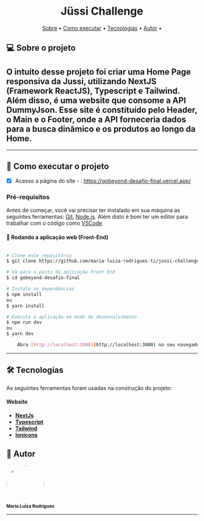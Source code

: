 <h1 align="center"> 
	Jüssi Challenge
</h1>

<p align="center">
 <a href="#-sobre-o-projeto">Sobre</a> •
 <a href="#-como-executar-o-projeto">Como executar</a> • 
 <a href="#-tecnologias">Tecnologias</a> • 
 <a href="#-autor">Autor</a> • 
</p>

## 💻 Sobre o projeto

## O intuito desse projeto foi criar uma Home Page responsiva da Jussi, utilizando NextJS (Framework ReactJS), Typescript e Tailwind. Além disso, é uma website que consome a API DummyJson. Esse site é constituído pelo Header, o Main e o Footer, onde a API forneceria dados para a busca dinâmico e os produtos ao longo da Home.

---

## 🚀 Como executar o projeto

- [x] Acesso a página do site - : https://gobeyond-desafio-final.vercel.app/

### Pré-requisitos

Antes de começar, você vai precisar ter instalado em sua máquina as seguintes ferramentas:
[Git](https://git-scm.com), [Node.js](https://nodejs.org/en/).
Além disto é bom ter um editor para trabalhar com o código como [VSCode](https://code.visualstudio.com/)

#### 🧭 Rodando a aplicação web (Front-End)

```bash

# Clone este repositório
$ git clone https://github.com/maria-luiza-rodrigues-ti/jussi-challenge 

# Vá para a pasta da aplicação Front End
$ cd gobeyond-desafio-final

# Instale as dependências
$ npm install
ou
$ yarn install

# Execute a aplicação em modo de desenvolvimento
$ npm run dev
ou
$ yarn dev

    Abra [http://localhost:3000](http://localhost:3000) no seu navegador para ver os resultados.

```

---

## 🛠 Tecnologias

As seguintes ferramentas foram usadas na construção do projeto:

#### **Website**

- **[NextJs](https://nextjs.org)**
- **[Typescript](https://www.typescriptlang.org)**
- **[Tailwind](https://tailwindcss.com)**
- **[Ionicons](https://ionic.io/ionicons)**

## 🦸 Autor

 <img style="border-radius: 50%;" src="https://avatars.githubusercontent.com/u/86676797?v=4" width="100px;" alt=""/>
 <br />
 <sub><b>Maria Luiza Rodrigues</b></sub></a>

---
